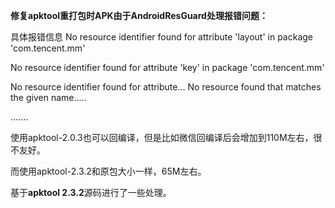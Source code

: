 **修复apktool重打包时APK由于AndroidResGuard处理报错问题：**

具体报错信息
No resource identifier found for attribute 'layout' in package 'com.tencent.mm'

No resource identifier found for attribute 'key' in package 'com.tencent.mm'

No resource identifier found for attribute...
No resource found that matches the given name.....

.......


使用apktool-2.0.3也可以回编译，但是比如微信回编译后会增加到110M左右，很不友好。

而使用apktool-2.3.2和原包大小一样，65M左右。

基于**apktool 2.3.2**源码进行了一些处理。
